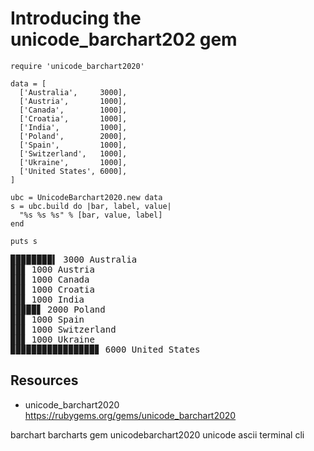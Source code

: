 # Introducing the unicode_barchart202 gem

    require 'unicode_barchart2020'

    data = [
      ['Australia',     3000],
      ['Austria',       1000],
      ['Canada',        1000],
      ['Croatia',       1000],
      ['India',         1000],
      ['Poland',        2000],
      ['Spain',         1000],
      ['Switzerland',   1000],
      ['Ukraine',       1000],
      ['United States', 6000],
    ]

    ubc = UnicodeBarchart2020.new data
    s = ubc.build do |bar, label, value|
      "%s %s %s" % [bar, value, label]
    end

    puts s

<pre>
▉▉▉▉▉▉▉▉▍ 3000 Australia
▉▉▊ 1000 Austria
▉▉▊ 1000 Canada
▉▉▊ 1000 Croatia
▉▉▊ 1000 India
▉▉▉▉▉▋ 2000 Poland
▉▉▊ 1000 Spain
▉▉▊ 1000 Switzerland
▉▉▊ 1000 Ukraine
▉▉▉▉▉▉▉▉▉▉▉▉▉▉▉▉▊ 6000 United States
</pre>

## Resources

* unicode_barchart2020 https://rubygems.org/gems/unicode_barchart2020

barchart barcharts gem unicodebarchart2020 unicode ascii terminal cli
